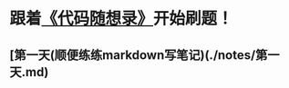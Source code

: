 # 跟着[《代码随想录》](https://github.com/youngyangyang04/leetcode-master)开始刷题！
## [第一天(顺便练练markdown写笔记)(./notes/第一天.md)
